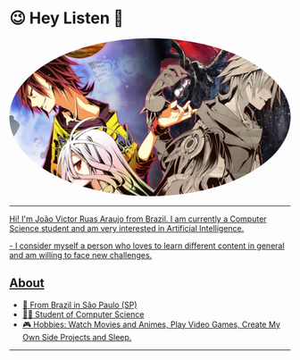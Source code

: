 # <b>😉 Hey Listen 🤗</b>
 <img style="border-radius: 50%; text-align:center;" src="./images/wallpaper_perfil_nogame_nolife.png" alt=""/>
 <a href="https://www.antoniogally.tk/#/">
 
--- 
 <p> Hi! I'm João Victor Ruas Araujo from Brazil. I am currently a Computer Science student and am very interested in Artificial Intelligence.</p>
- I consider myself a person who loves to learn different content in general and am willing to face new challenges.

## About
- 📍 From Brazil in São Paulo (SP)
- 👨‍💻 Student of Computer Science
- 🎮 Hobbies: Watch Movies and Animes, Play Video Games, Create My Own Side Projects and Sleep.
---
